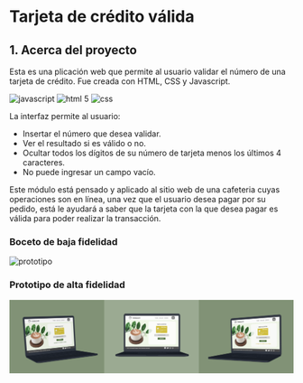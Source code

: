 # Tarjeta de crédito válida


## 1. Acerca del proyecto

Esta es una plicación web que permite al usuario validar el número de una tarjeta de crédito. 
Fue creada con HTML, CSS y Javascript.

<div>
   <img alt="javascript" src="https://upload.wikimedia.org/wikipedia/commons/thumb/9/99/Unofficial_JavaScript_logo_2.svg/1200px-Unofficial_JavaScript_logo_2.svg.png" width="60" height="60">
  <img alt="html 5" src="https://cdn-icons-png.flaticon.com/512/1216/1216733.png" width="60" height="60">
   <img alt="css" src="https://w7.pngwing.com/pngs/241/797/png-transparent-cascading-style-sheets-css3-javascript-logo-world-wide-web-blue-angle-text-thumbnail.png" width="60" height="60">
 </div>

La interfaz permite al usuario:

* Insertar el número que desea validar.
* Ver el resultado si es válido o no.
* Ocultar todos los dígitos de su número de tarjeta menos los últimos 4 caracteres.
* No puede ingresar un campo vacío.

Este módulo está pensado y aplicado al sitio web de una cafeteria cuyas operaciones son en línea, una vez que el usuario desea pagar 
por su pedido, está le ayudará a saber que la tarjeta con la que desea pagar es válida para poder realizar la transacción.


### Boceto de baja fidelidad
<img alt="prototipo" src="https://i.postimg.cc/PxCZDJ3w/photo1657478310.jpg" width="600" height="450">

### Prototipo de alta fidelidad
 <img alt="prototipo" src="https://github.com/abrilquinterog/CDMX012-card-validation/blob/main/src/assets/HiFiProt.png?raw=true">





